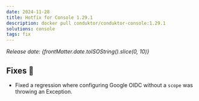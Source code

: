 ```yaml
---
date: 2024-11-28
title: Hotfix for Console 1.29.1
description: docker pull conduktor/conduktor-console:1.29.1
solutions: console
tags: fix
---
```


*Release date: {frontMatter.date.toISOString().slice(0, 10)}*

## Fixes 🔨
- Fixed a regression where configuring Google OIDC without a `scope` was throwing an Exception.
